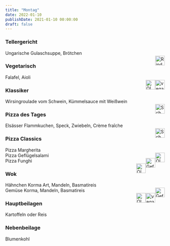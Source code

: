 ```yaml
---
title: "Montag"
date: 2022-01-10
publishDate: 2021-01-10 00:00:00
draft: false
---
```

### Tellergericht  
<div class="flex-container">
<div>Ungarische Gulaschsuppe, Brötchen</div><div margin-left="auto"><img loading="lazy" src="../images/Rind.png" style="float:right;" alt="Rind.png" height=30px></div></div>

### Vegetarisch  
<div class="flex-container">
<div>Falafel, Aioli</div><div margin-left="auto"><img loading="lazy" src="../images/vegan.png" style="float:right;" alt="vegan.png" height=30px><img loading="lazy" src="../images/OLV.png" style="float:right;" alt="OLV.png" height=30px></div></div>

### Klassiker  
<div class="flex-container">
<div>Wirsingroulade vom Schwein, Kümmelsauce mit Weißwein</div><div margin-left="auto"><img loading="lazy" src="../images/Schwein.png" style="float:right;" alt="Schwein.png" height=30px></div></div>

### Pizza des Tages  
<div class="flex-container">
<div>Elsässer Flammkuchen, Speck, Zwiebeln, Crème fraîche</div><div margin-left="auto"><img loading="lazy" src="../images/Schwein.png" style="float:right;" alt="Schwein.png" height=30px></div></div>

### Pizza Classics  
<div class="flex-container">
<div>Pizza Margherita</div><div margin-left="auto"><img loading="lazy" src="../images/OLV.png" style="float:right;" alt="OLV.png" height=30px></div></div><div class="flex-container">
<div>Pizza Geflügelsalami</div><div margin-left="auto"><img loading="lazy" src="../images/Geflügel.png" style="float:right;" alt="Geflügel.png" height=30px></div></div><div class="flex-container">
<div>Pizza Funghi</div><div margin-left="auto"><img loading="lazy" src="../images/OLV.png" style="float:right;" alt="OLV.png" height=30px></div></div>

### Wok  
<div class="flex-container">
<div>Hähnchen Korma Art, Mandeln, Basmatireis</div><div margin-left="auto"><img loading="lazy" src="../images/Geflügel.png" style="float:right;" alt="Geflügel.png" height=30px></div></div><div class="flex-container">
<div>Gemüse Korma, Mandeln, Basmatireis</div><div margin-left="auto"><img loading="lazy" src="../images/vegan.png" style="float:right;" alt="vegan.png" height=30px><img loading="lazy" src="../images/OLV.png" style="float:right;" alt="OLV.png" height=30px></div></div>

### Hauptbeilagen  
<div class="flex-container">
<div>Kartoffeln oder Reis </div><div margin-left="auto"></div></div>

### Nebenbeilage  
<div class="flex-container">
<div>Blumenkohl</div><div margin-left="auto"></div></div>

